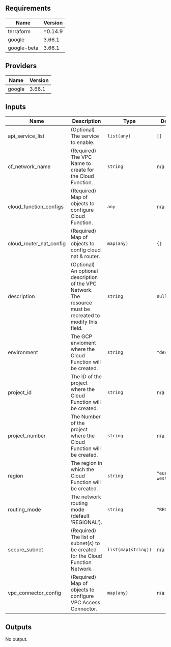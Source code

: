<!-- BEGINNING OF PRE-COMMIT-TERRAFORM DOCS HOOK -->
## Requirements

| Name | Version |
|------|---------|
| terraform | =0.14.9 |
| google | 3.66.1 |
| google-beta | 3.66.1 |

## Providers

| Name | Version |
|------|---------|
| google | 3.66.1 |

## Inputs

| Name | Description | Type | Default | Required |
|------|-------------|------|---------|:--------:|
| api\_service\_list | (Optional) The service to enable. | `list(any)` | `[]` | no |
| cf\_network\_name | (Required) The VPC Name to create for the Cloud Function. | `string` | n/a | yes |
| cloud\_function\_configs | (Required) Map of objects to configure Cloud Function. | `any` | n/a | yes |
| cloud\_router\_nat\_config | (Required) Map of objects to config cloud nat & router. | `map(any)` | `{}` | no |
| description | (Optional) An optional description of the VPC Network. The resource must be recreated to modify this field. | `string` | `null` | no |
| environment | The GCP envioment where the Cloud Function will be created. | `string` | `"dev"` | no |
| project\_id | The ID of the project where the Cloud Function will be created. | `string` | n/a | yes |
| project\_number | The Number of the project where the Cloud Function will be created. | `string` | n/a | yes |
| region | The region in  which the Cloud Function will be created. | `string` | `"europe-west2"` | no |
| routing\_mode | The network routing mode (default 'REGIONAL'). | `string` | `"REGIONAL"` | no |
| secure\_subnet | (Required) The list of subnet(s) to be created for the Cloud Function Network. | `list(map(string))` | n/a | yes |
| vpc\_connector\_config | (Required) Map of objects to configure VPC Access Connector. | `map(any)` | n/a | yes |

## Outputs

No output.

<!-- END OF PRE-COMMIT-TERRAFORM DOCS HOOK -->
